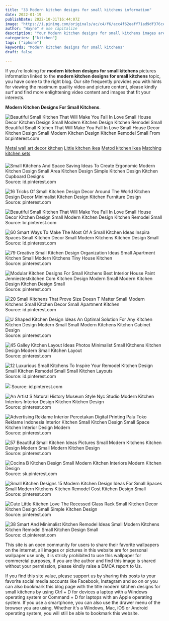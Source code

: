 ```yaml
---
title: "33 Modern kitchen designs for small kitchens information"
date: 2022-01-19
publishDate: 2022-10-31T16:44:07Z
image: "https://i.pinimg.com/originals/ac/c4/f6/acc4f62eaff71ad9df376ce6cdf2e6fe.jpg"
author: "Wayne" # use capitalize
description: "Your Modern kitchen designs for small kitchens images are available in this site. Modern kitchen designs for small kitchens are a topic that is being searched for and liked by netizens today. You can Find and Download the Modern kitchen designs for small kitchens files here. Find and Download all free photos and vectors."
categories: ["kitchen"]
tags: ["iphone"]
keywords: "Modern kitchen designs for small kitchens"
draft: false

---
```


If you're looking for **modern kitchen designs for small kitchens** pictures information linked to the **modern kitchen designs for small kitchens** topic, you have come to the right  blog.  Our site frequently  provides you with  hints  for viewing  the maximum  quality video and picture  content, please kindly surf and find more enlightening video content and images  that fit your interests.

**Modern Kitchen Designs For Small Kitchens**. 

![Beautiful Small Kitchen That Will Make You Fall In Love Small House Decor Kitchen Design Small Modern Kitchen Design Kitchen Remodel Small](https://i.pinimg.com/originals/c0/37/f5/c037f51933a5d973663523c68870bca4.jpg "Beautiful Small Kitchen That Will Make You Fall In Love Small House Decor Kitchen Design Small Modern Kitchen Design Kitchen Remodel Small")
Beautiful Small Kitchen That Will Make You Fall In Love Small House Decor Kitchen Design Small Modern Kitchen Design Kitchen Remodel Small From br.pinterest.com

[Metal wall art decor kitchen](/metal-wall-art-decor-kitchen/)
[Little kitchen ikea](/little-kitchen-ikea/)
[Metod kitchen ikea](/metod-kitchen-ikea/)
[Matching kitchen sets](/matching-kitchen-sets/)



### 

 


![Small Kitchens And Space Saving Ideas To Create Ergonomic Modern Kitchen Design Small Area Kitchen Design Simple Kitchen Design Kitchen Cupboard Designs](https://i.pinimg.com/564x/a6/00/0b/a6000bb8b7e399764a9f26a213f72c6f--designs-for-small-kitchens-modern-kitchen-designs.jpg "Small Kitchens And Space Saving Ideas To Create Ergonomic Modern Kitchen Design Small Area Kitchen Design Simple Kitchen Design Kitchen Cupboard Designs")
Source: id.pinterest.com

 

![16 Tricks Of Small Kitchen Design Decor Around The World Kitchen Design Decor Minimalist Kitchen Design Kitchen Furniture Design](https://i.pinimg.com/originals/02/3c/42/023c42d4f74fcb38b1509076a1484437.jpg "16 Tricks Of Small Kitchen Design Decor Around The World Kitchen Design Decor Minimalist Kitchen Design Kitchen Furniture Design")
Source: pinterest.com

 

![Beautiful Small Kitchen That Will Make You Fall In Love Small House Decor Kitchen Design Small Modern Kitchen Design Kitchen Remodel Small](https://i.pinimg.com/originals/c0/37/f5/c037f51933a5d973663523c68870bca4.jpg "Beautiful Small Kitchen That Will Make You Fall In Love Small House Decor Kitchen Design Small Modern Kitchen Design Kitchen Remodel Small")
Source: br.pinterest.com

 

![60 Smart Ways To Make The Most Of A Small Kitchen Ideas Inspira Spaces Small Kitchen Decor Small Modern Kitchens Kitchen Design Small](https://i.pinimg.com/originals/dc/d5/76/dcd576134c88f2acc76a586b37c644b2.jpg "60 Smart Ways To Make The Most Of A Small Kitchen Ideas Inspira Spaces Small Kitchen Decor Small Modern Kitchens Kitchen Design Small")
Source: id.pinterest.com

 

![79 Creative Small Kitchen Design Organization Ideas Small Apartment Kitchen Small Modern Kitchens Tiny House Kitchen](https://i.pinimg.com/736x/b3/e9/95/b3e9951648ffe34a9dfa14a816496808.jpg "79 Creative Small Kitchen Design Organization Ideas Small Apartment Kitchen Small Modern Kitchens Tiny House Kitchen")
Source: pinterest.com

 

![Modular Kitchen Designs For Small Kitchens Best Interior House Paint Jenniestestkitchen Com Kitchen Design Modern Small Modern Kitchen Design Kitchen Design Small](https://i.pinimg.com/originals/69/31/2e/69312ea088506e1cf12383cf670979ac.jpg "Modular Kitchen Designs For Small Kitchens Best Interior House Paint Jenniestestkitchen Com Kitchen Design Modern Small Modern Kitchen Design Kitchen Design Small")
Source: pinterest.com

 

![20 Small Kitchens That Prove Size Doesn T Matter Small Modern Kitchens Small Kitchen Decor Small Apartment Kitchen](https://i.pinimg.com/564x/3e/5a/f0/3e5af0fb998ba711c5e0a735885c06a4.jpg "20 Small Kitchens That Prove Size Doesn T Matter Small Modern Kitchens Small Kitchen Decor Small Apartment Kitchen")
Source: id.pinterest.com

 

![U Shaped Kitchen Design Ideas An Optimal Solution For Any Kitchen Kitchen Design Modern Small Small Modern Kitchens Kitchen Cabinet Design](https://i.pinimg.com/originals/01/d4/8c/01d48cd3a546273a764a31283338ea12.jpg "U Shaped Kitchen Design Ideas An Optimal Solution For Any Kitchen Kitchen Design Modern Small Small Modern Kitchens Kitchen Cabinet Design")
Source: pinterest.com

 

![45 Galley Kitchen Layout Ideas Photos Minimalist Small Kitchens Kitchen Design Modern Small Kitchen Layout](https://i.pinimg.com/736x/15/0b/98/150b982e75194e08f184565a764a4d50.jpg "45 Galley Kitchen Layout Ideas Photos Minimalist Small Kitchens Kitchen Design Modern Small Kitchen Layout")
Source: pinterest.com

 

![12 Luxurious Small Kitchens To Inspire Your Remodel Kitchen Design Small Kitchen Remodel Small Small Kitchen Layouts](https://i.pinimg.com/originals/cb/24/5b/cb245bd42f4fb948b60a0fa88310a63f.png "12 Luxurious Small Kitchens To Inspire Your Remodel Kitchen Design Small Kitchen Remodel Small Small Kitchen Layouts")
Source: id.pinterest.com

 

![](https://i.pinimg.com/736x/bb/73/9d/bb739d51e506e6967cb8f6149705f7ac.jpg "")
Source: id.pinterest.com

 

![An Artist S Natural History Museum Style Nyc Studio Modern Kitchen Interiors Interior Design Kitchen Kitchen Design](https://i.pinimg.com/736x/39/17/90/3917908d1ad86f1e2496828bfa385c1e.jpg "An Artist S Natural History Museum Style Nyc Studio Modern Kitchen Interiors Interior Design Kitchen Kitchen Design")
Source: pinterest.com

 

![Advertising Reklame Interior Percetakan Digital Printing Palu Toko Reklame Indonesia Interior Kitchen Small Kitchen Design Small Space Kitchen Interior Design Modern](https://i.pinimg.com/originals/a2/65/ab/a265abae96e7294b58628779e8104304.jpg "Advertising Reklame Interior Percetakan Digital Printing Palu Toko Reklame Indonesia Interior Kitchen Small Kitchen Design Small Space Kitchen Interior Design Modern")
Source: pinterest.com

 

![57 Beautiful Small Kitchen Ideas Pictures Small Modern Kitchens Kitchen Design Modern Small Modern Kitchen Design](https://i.pinimg.com/originals/18/dd/2c/18dd2c4bc04be5fe2d58b78adc59dc1d.jpg "57 Beautiful Small Kitchen Ideas Pictures Small Modern Kitchens Kitchen Design Modern Small Modern Kitchen Design")
Source: pinterest.com

 

![Cocina B Kitchen Design Small Modern Kitchen Interiors Modern Kitchen Design](https://i.pinimg.com/originals/62/f5/87/62f5874cd9fc4e3d2e8cf54cc6a12146.jpg "Cocina B Kitchen Design Small Modern Kitchen Interiors Modern Kitchen Design")
Source: sk.pinterest.com

 

![Small Kitchen Designs 15 Modern Kitchen Design Ideas For Small Spaces Small Modern Kitchens Kitchen Remodel Cost Kitchen Design Small](https://i.pinimg.com/originals/dc/b3/fa/dcb3fa29215b36fda838831869d88d58.jpg "Small Kitchen Designs 15 Modern Kitchen Design Ideas For Small Spaces Small Modern Kitchens Kitchen Remodel Cost Kitchen Design Small")
Source: pinterest.com

 

![Cute Little Kitchen Love The Recessed Glass Rack Small Kitchen Decor Kitchen Design Small Simple Kitchen Design](https://i.pinimg.com/originals/72/f3/c6/72f3c6b4087a7932f8a1e783a021caae.jpg "Cute Little Kitchen Love The Recessed Glass Rack Small Kitchen Decor Kitchen Design Small Simple Kitchen Design")
Source: pinterest.com

 

![38 Smart And Minimalist Kitchen Remodel Ideas Small Modern Kitchens Kitchen Remodel Small Kitchen Design Small](https://i.pinimg.com/originals/ac/c4/f6/acc4f62eaff71ad9df376ce6cdf2e6fe.jpg "38 Smart And Minimalist Kitchen Remodel Ideas Small Modern Kitchens Kitchen Remodel Small Kitchen Design Small")
Source: cl.pinterest.com

 

This site is an open community for users to share their favorite wallpapers on the internet, all images or pictures in this website are for personal wallpaper use only, it is stricly prohibited to use this wallpaper for commercial purposes, if you are the author and find this image is shared without your permission, please kindly raise a DMCA report to Us.

If you find this site value, please support us by sharing this posts to your favorite social media accounts like Facebook, Instagram and so on or you can also bookmark this blog page with the title modern kitchen designs for small kitchens by using Ctrl + D for devices a laptop with a Windows operating system or Command + D for laptops with an Apple operating system. If you use a smartphone, you can also use the drawer menu of the browser you are using. Whether it's a Windows, Mac, iOS or Android operating system, you will still be able to bookmark this website.
